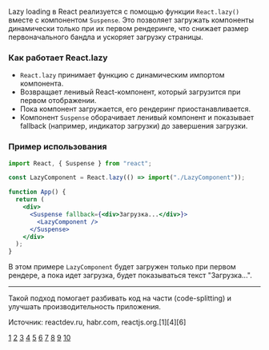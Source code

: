 Lazy loading в React реализуется с помощью функции `React.lazy()` вместе с компонентом `Suspense`. Это позволяет загружать компоненты динамически только при их первом рендеринге, что снижает размер первоначального бандла и ускоряет загрузку страницы.

### Как работает React.lazy

- `React.lazy` принимает функцию с динамическим импортом компонента.
- Возвращает ленивый React-компонент, который загрузится при первом отображении.
- Пока компонент загружается, его рендеринг приостанавливается.
- Компонент `Suspense` оборачивает ленивый компонент и показывает fallback (например, индикатор загрузки) до завершения загрузки.

### Пример использования

```jsx
import React, { Suspense } from "react";

const LazyComponent = React.lazy(() => import("./LazyComponent"));

function App() {
  return (
    <div>
      <Suspense fallback={<div>Загрузка...</div>}>
        <LazyComponent />
      </Suspense>
    </div>
  );
}
```

В этом примере `LazyComponent` будет загружен только при первом рендере, а пока идет загрузка, будет показываться текст "Загрузка...".

---

Такой подход помогает разбивать код на части (code-splitting) и улучшать производительность приложения.

Источник: reactdev.ru, habr.com, reactjs.org.[1][4][6]

[1](https://reactdev.ru/reference/react/lazy/)
[2](https://www.youtube.com/watch?v=Mv1bA2zGbCY)
[3](https://www.rush-analytics.ru/blog/lazy-loading)
[4](https://habr.com/ru/sandbox/183594/)
[5](https://gitverse.ru/blog/articles/development/734-chto-takoe-lazy-loading-i-kak-ee-vklyuchit-na-sajte)
[6](https://habr.com/ru/companies/macloud/articles/559108/)
[7](https://ru.nextjs.im/docs/13/pages/building-your-application/optimizing/lazy-loading)
[8](https://developer.mozilla.org/ru/docs/Web/Performance/Guides/Lazy_loading)
[9](https://ru.legacy.reactjs.org/docs/code-splitting.html)
[10](https://www.youtube.com/watch?v=bYaIBy6rIc0)
